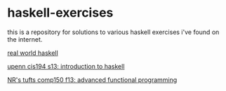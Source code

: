# haskell-exercises
this is a repository for solutions to various haskell exercises i've found on the internet.

[real world haskell](http://book.realworldhaskell.org/read/ "Real World Haskell") 

[upenn cis194 s13: introduction to haskell](https://www.seas.upenn.edu/~cis194/spring13/lectures.html "CIS 194 - Lectures & Assignments")

[NR's tufts comp150 f13: advanced functional programming](https://github.com/bbthorne/comp150fp-2013f "Norman Ramsey's Advanced Functional Programming")
